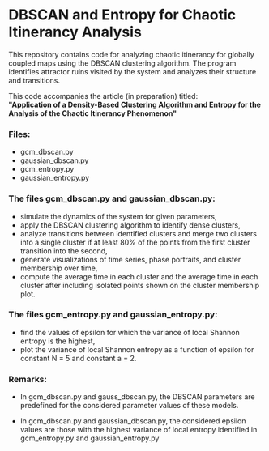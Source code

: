 # DBSCAN and Entropy for Chaotic Itinerancy Analysis

This repository contains code for analyzing chaotic itinerancy for globally coupled maps using the DBSCAN clustering algorithm. The program identifies attractor ruins visited by the system and analyzes their structure and transitions.

This code accompanies the article (in preparation) titled:  
**"Application of a Density-Based Clustering Algorithm and Entropy for the Analysis of the Chaotic Itinerancy Phenomenon"**

### Files:

- gcm_dbscan.py
- gaussian_dbscan.py
- gcm_entropy.py
- gaussian_entropy.py


### The files gcm_dbscan.py and gaussian_dbscan.py:

- simulate the dynamics of the system for given parameters,
- apply the DBSCAN clustering algorithm to identify dense clusters,
- analyze transitions between identified clusters and merge two clusters into a single cluster if at least 80% of the points from the first cluster transition into the second,
- generate visualizations of time series, phase portraits, and cluster membership over time,
- compute the average time in each cluster and the average time in each cluster after including isolated points shown on the cluster membership plot.

### The files gcm_entropy.py and gaussian_entropy.py:

- find the values of epsilon for which the variance of local Shannon entropy is the highest,
- plot the variance of local Shannon entropy as a function of epsilon for constant N = 5 and constant a = 2.

### Remarks:

- In gcm_dbscan.py and gauss_dbscan.py, the DBSCAN parameters are predefined for the considered parameter values of these models.

- In gcm_dbscan.py and gaussian_dbscan.py, the considered epsilon values are those with the highest variance of local entropy identified in gcm_entropy.py and gaussian_entropy.py



